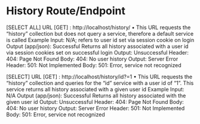 # History Route/Endpoint

[SELECT ALL]
URL [GET] : http://localhost/history/
•	This URL requests the “history” collection but does not query a service, therefore a default service is called
Example Input: N/A; refers to user id set via session cookie on login
Output (app/json): Successful
Returns all history associated with a user id via session cookies set on successful login
Output: Unsuccessful
	Header: 404: Page Not Found
	Body: 404: No user history
Output: Server Error
	Header: 501: Not Implemented
	Body: 501: Error, service not recognized

[SELECT]
URL [GET] : http://localhost/history/id?=1
•	This URL requests the “history” collection and queries for the “id” service with a user id of “1”. This service returns all history associated with a given user id
Example Input: N/A
Output (app/json): Successful
Returns all history associated with the given user id
Output: Unsuccessful 
	Header: 404: Page Not Found
	Body: 404: No user history
Output: Server Error
	Header: 501: Not Implemented
	Body: 501: Error, service not recognized

